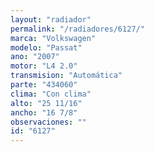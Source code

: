 ```yaml
---
layout: "radiador"
permalink: "/radiadores/6127/"
marca: "Volkswagen"
modelo: "Passat"
ano: "2007"
motor: "L4 2.0"
transmision: "Automática"
parte: "434060"
clima: "Con clima"
alto: "25 11/16"
ancho: "16 7/8"
observaciones: ""
id: "6127"
---
```


